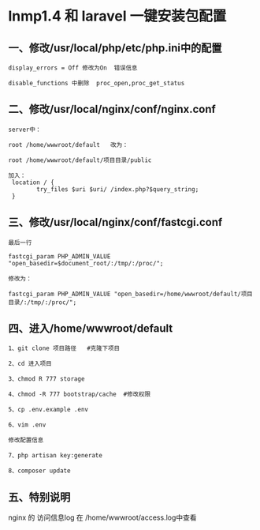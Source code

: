# lnmp1.4 和 laravel 一键安装包配置
## 一、修改/usr/local/php/etc/php.ini中的配置
	display_errors = Off 修改为On  错误信息
    
    disable_functions 中删除  proc_open,proc_get_status
## 二、修改/usr/local/nginx/conf/nginx.conf
	
	server中：

	root /home/wwwroot/default   改为：
	
	root /home/wwwroot/default/项目目录/public

	加入：
	 location / {
            try_files $uri $uri/ /index.php?$query_string;
     }

## 三、修改/usr/local/nginx/conf/fastcgi.conf
	
	最后一行

	fastcgi_param PHP_ADMIN_VALUE "open_basedir=$document_root/:/tmp/:/proc/";	
	
	修改为：
	
	fastcgi_param PHP_ADMIN_VALUE "open_basedir=/home/wwwroot/default/项目目录/:/tmp/:/proc/";

## 四、进入/home/wwwroot/default
	1、git clone 项目路径   #克隆下项目
	
	2、cd 进入项目

	3、chmod R 777 storage

	4、chmod -R 777 bootstrap/cache  #修改权限

	5、cp .env.example .env

	6、vim .env

	修改配置信息

	7、php artisan key:generate

	8、composer update

## 五、特别说明

   nginx 的 访问信息log 在 /home/wwwroot/access.log中查看
